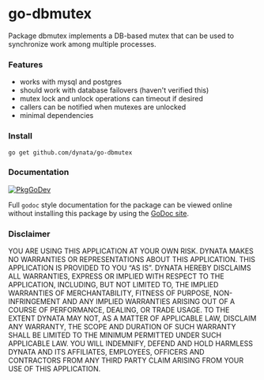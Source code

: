 # go-dbmutex

Package dbmutex implements a DB-based mutex that can be used to synchronize work
among multiple processes.

### Features
- works with mysql and postgres
- should work with database failovers (haven't verified this)
- mutex lock and unlock operations can timeout if desired
- callers can be notified when mutexes are unlocked
- minimal dependencies

### Install
`go get github.com/dynata/go-dbmutex`

### Documentation

[![PkgGoDev](https://pkg.go.dev/badge/github.com/dynata/go-dbmutex)](https://pkg.go.dev/github.com/dynata/go-dbmutex)

Full `godoc` style documentation for the package can be viewed online without installing this package by
using the [GoDoc site](https://pkg.go.dev/github.com/dynata/go-dbmutex).

### Disclaimer

YOU ARE USING THIS APPLICATION AT YOUR OWN RISK. DYNATA MAKES NO WARRANTIES OR REPRESENTATIONS ABOUT THIS APPLICATION.
THIS APPLICATION IS PROVIDED TO YOU “AS IS”. DYNATA HEREBY DISCLAIMS ALL WARRANTIES, EXPRESS OR IMPLIED WITH RESPECT
TO THE APPLICATION, INCLUDING, BUT NOT LIMITED TO, THE IMPLIED WARRANTIES OF MERCHANTABILITY, FITNESS OF PURPOSE,
NON-INFRINGEMENT AND ANY IMPLIED WARRANTIES ARISING OUT OF A COURSE OF PERFORMANCE, DEALING, OR TRADE USAGE.
TO THE EXTENT DYNATA MAY NOT, AS A MATTER OF APPLICABLE LAW, DISCLAIM ANY WARRANTY, THE SCOPE AND DURATION OF SUCH
WARRANTY SHALL BE LIMITED TO THE MINIMUM PERMITTED UNDER SUCH APPLICABLE LAW.  YOU WILL INDEMNIFY, DEFEND AND HOLD
HARMLESS DYNATA AND ITS AFFILIATES, EMPLOYEES, OFFICERS AND CONTRACTORS FROM ANY THIRD PARTY CLAIM ARISING FROM
YOUR USE OF THIS APPLICATION.
